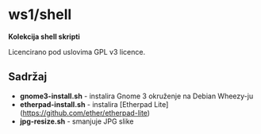 # ws1/shell

**Kolekcija shell skripti**

Licencirano pod uslovima GPL v3 licence.

## Sadržaj

* **gnome3-install.sh** - instalira Gnome 3 okruženje na Debian Wheezy-ju
* **etherpad-install.sh** - instalira [Etherpad Lite] (https://github.com/ether/etherpad-lite)
* **jpg-resize.sh** - smanjuje JPG slike
